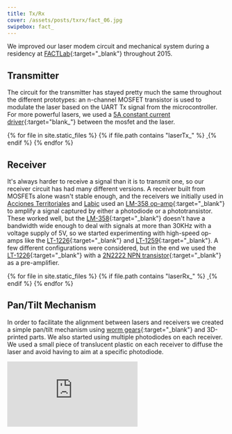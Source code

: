 ```yaml
---
title: Tx/Rx
cover: /assets/posts/txrx/fact_06.jpg
swipebox: fact_
---
```

We improved our laser modem circuit and mechanical system during a residency at [FACTLab](http://fact.alab.space/){:target="_blank"} throughout 2015.

## Transmitter
The circuit for the transmitter has stayed pretty much the same throughout the different prototypes: an n-channel MOSFET transistor is used to modulate the laser based on the UART Tx signal from the microcontroller. For more powerful lasers, we used a [5A constant current driver](http://www.ebay.com/itm/201010032225){:target="blank_"} between the mosfet and the laser.

<div class="swipebox-gallery">
  {% for file in site.static_files %}
    {% if file.path contains "laserTx_" %}
      <a href="{{ file.path }}" class="swipebox tx-gallery">
        <img src="{{ file.path }}" alt="">
      </a>
    {% endif %}
  {% endfor %}
</div>

## Receiver
It's always harder to receive a signal than it is to transmit one, so our receiver circuit has had many different versions. A receiver built from MOSFETs alone wasn't stable enough, and the receivers we initially used in [Acciones Territoriales](http://localhost:4242/post/exteresa/) and [Labic](http://localhost:4242/post/labic/) used an [LM-358 op-amp](http://www.ti.com/product/LM358){:target="_blank"} to amplify a signal captured by either a photodiode or a phototransistor. These worked well, but the [LM-358](http://www.ti.com/product/LM358){:target="_blank"} doesn't have a bandwidth wide enough to deal with signals at more than 30KHz with a voltage supply of 5V, so we started experimenting with high-speed op-amps like the [LT-1226](http://www.linear.com/product/LT1226){:target="_blank"} and [LT-1259](http://www.linear.com/product/LT1259){:target="_blank"}. A few different configurations were considered, but in the end we used the [LT-1226](http://www.linear.com/product/LT1226){:target="_blank"} with a [2N2222 NPN transistor](https://en.wikipedia.org/wiki/2N2222){:target="_blank"} as a pre-amplifier.

<div class="swipebox-gallery">
  {% for file in site.static_files %}
    {% if file.path contains "laserRx_" %}
      <a href="{{ file.path }}" class="swipebox rx-gallery">
        <img src="{{ file.path }}" alt="">
      </a>
    {% endif %}
  {% endfor %}
</div>

## Pan/Tilt Mechanism
In order to facilitate the alignment between lasers and receivers we created a simple pan/tilt mechanism using [worm gears](https://en.wikipedia.org/wiki/Worm_drive){:target="_blank"} and 3D-printed parts. We also started using multiple photodiodes on each receiver. We used a small piece of translucent plastic on each receiver to diffuse the laser and avoid having to aim at a specific photodiode.

<div class="video-wrapper video-wrapper-16x9">
  <iframe src="https://player.vimeo.com/video/165527282?title=0&byline=0&portrait=0" frameborder="0" webkitallowfullscreen="" mozallowfullscreen="" allowfullscreen=""></iframe>
</div>

<script type="text/javascript">
  (function($) {
    $( '.tx-gallery' ).swipebox();
    $( '.rx-gallery' ).swipebox();
  })(jQuery);
</script>

